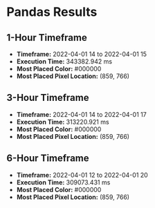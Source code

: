 # Pandas Results

## 1-Hour Timeframe
- **Timeframe:** 2022-04-01 14 to 2022-04-01 15
- **Execution Time:** 343382.942 ms
- **Most Placed Color:** #000000
- **Most Placed Pixel Location:** (859, 766)

## 3-Hour Timeframe
- **Timeframe:** 2022-04-01 14 to 2022-04-01 17
- **Execution Time:** 313220.921 ms
- **Most Placed Color:** #000000
- **Most Placed Pixel Location:** (859, 766)

## 6-Hour Timeframe
- **Timeframe:** 2022-04-01 12 to 2022-04-01 20
- **Execution Time:** 309073.431 ms
- **Most Placed Color:** #000000
- **Most Placed Pixel Location:** (859, 766)